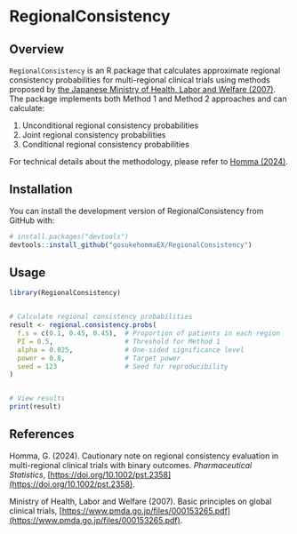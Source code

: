 # RegionalConsistency


## Overview


`RegionalConsistency` is an R package that calculates approximate regional consistency probabilities for multi-regional clinical trials using methods proposed by [the Japanese
    Ministry of Health, Labor and Welfare (2007)](https://www.pmda.go.jp/files/000153265.pdf). The package implements both Method 1 and Method 2 approaches and can calculate:


1. Unconditional regional consistency probabilities
2. Joint regional consistency probabilities
3. Conditional regional consistency probabilities


For technical details about the methodology, please refer to [Homma (2024)](https://doi.org/10.1002/pst.2358).


## Installation


You can install the development version of RegionalConsistency from GitHub with:


```r
# install.packages("devtools")
devtools::install_github("gosukehommaEX/RegionalConsistency")
```


## Usage


```r
library(RegionalConsistency)


# Calculate regional consistency probabilities
result <- regional.consistency.probs(
  f.s = c(0.1, 0.45, 0.45),  # Proportion of patients in each region
  PI = 0.5,                  # Threshold for Method 1
  alpha = 0.025,             # One-sided significance level
  power = 0.8,               # Target power
  seed = 123                 # Seed for reproducibility
)


# View results
print(result)
```


## References


Homma, G. (2024). Cautionary note on regional consistency evaluation in multi-regional clinical trials with binary outcomes. *Pharmaceutical Statistics*, [https://doi.org/10.1002/pst.2358](https://doi.org/10.1002/pst.2358).


Ministry of Health, Labor and Welfare (2007). Basic principles on global clinical trials, [https://www.pmda.go.jp/files/000153265.pdf](https://www.pmda.go.jp/files/000153265.pdf).
